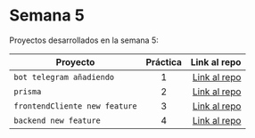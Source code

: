 # Semana 5 

Proyectos desarrollados en la semana 5:

| Proyecto | Práctica | Link al repo |
| ------------- |:-------------:| -----:|
|`bot telegram añadiendo`|1|[Link al repo](https://github.com/miguelapol/fizzbuzz_project)|
|`prisma`|2|[Link al repo](https://github.com/miguelapol/api_prisma)|
|`frontendCliente new feature`|3|[Link al repo](https://github.com/miguelapol/commander_feauture)|
|`backend new feature`|4|[Link al repo](https://github.com/miguelapol/api_feauture)|
